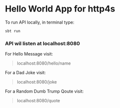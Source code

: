 # Hello World App for http4s

To run API locally, in terminal type:

```bash
sbt run
```


### API wil listen at localhost:8080

For Hello Message visit:
> localhost:8080/hello/name

For a Dad Joke visit:
> localhost:8080/joke

For a Random Dumb Trump Qoute visit:
> localhost:8080/quote